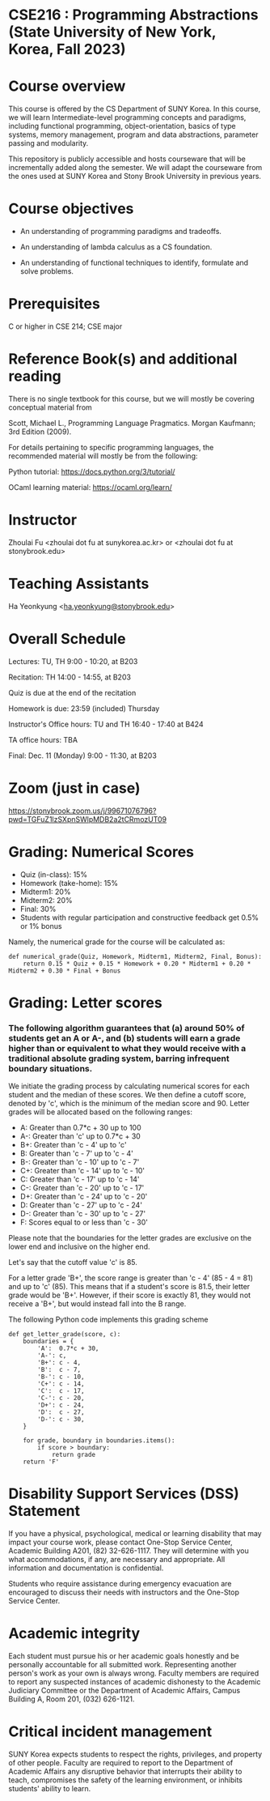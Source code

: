 
# CSE216 : Programming Abstractions (State University of New York, Korea, Fall 2023)

# Course overview

This course is  offered by the CS Department of SUNY Korea. In this course, we will learn
Intermediate-level programming concepts and paradigms, including functional programming, object-orientation, basics of type systems, memory management, program and data abstractions, parameter passing and modularity.

This repository is publicly accessible and hosts  courseware that will be incrementally added along the semester.  We will adapt the courseware from the ones used at SUNY Korea and Stony Brook University in previous years. 


<a id="orgef64ebe"></a>

# Course objectives

-   An understanding of programming paradigms and tradeoffs.

-   An understanding of lambda calculus as a CS foundation.

-   An understanding of functional techniques to identify, formulate and solve problems.



# Prerequisites

C or higher in CSE 214; CSE major



# Reference Book(s) and additional reading

There is no single textbook for this course, but we will mostly be covering conceptual material from

Scott, Michael L., Programming Language Pragmatics. Morgan Kaufmann; 3rd Edition (2009).

For details pertaining to specific programming languages, the recommended material will mostly be from the following:

Python tutorial: <https://docs.python.org/3/tutorial/>

OCaml learning material: <https://ocaml.org/learn/>



# Instructor

Zhoulai Fu \<zhoulai dot fu at sunykorea.ac.kr\>  or  \<zhoulai dot fu at stonybrook.edu\>



# Teaching Assistants

Ha Yeonkyung \<ha.yeonkyung@stonybrook.edu\>


# Overall Schedule

Lectures: TU, TH   9:00  - 10:20, at B203

Recitation: TH  14:00  - 14:55, at B203

Quiz is due at the end of the recitation

Homework is due: 23:59 (included) Thursday

Instructor's Office hours: TU and TH 16:40 - 17:40 at B424

TA office hours: TBA

Final: Dec. 11 (Monday) 9:00 - 11:30, at B203



# Zoom (just in case)

<https://stonybrook.zoom.us/j/99671076796?pwd=TGFuZ1lzSXpnSWlpMDB2a2tCRmozUT09>



# Grading: Numerical Scores

-   Quiz (in-class): 15%
-   Homework (take-home): 15% 
-   Midterm1: 20%
-   Midterm2: 20%
-   Final: 30%
-   Students with regular participation and constructive feedback get 0.5% or 1% bonus

Namely, the numerical grade for the course will be calculated as:

```
def numerical_grade(Quiz, Homework, Midterm1, Midterm2, Final, Bonus):
    return 0.15 * Quiz + 0.15 * Homework + 0.20 * Midterm1 + 0.20 * Midterm2 + 0.30 * Final + Bonus
```




# Grading: Letter scores 


### The following algorithm  guarantees that (a) around 50% of students get an A or A-, and (b) students will earn a grade higher than or equivalent to what they would receive with a traditional absolute grading system, barring infrequent boundary situations.


We initiate the grading process by calculating numerical scores for each student and the median of these scores. We then define a cutoff score, denoted by 'c',  which is the minimum of the median score and 90. Letter grades will be allocated based on the following ranges:

- A: Greater than 0.7*c + 30 up to 100
- A-: Greater than 'c' up to 0.7*c + 30
- B+: Greater than 'c - 4' up to 'c'
- B: Greater than 'c - 7' up to 'c - 4'
- B-: Greater than 'c - 10' up to 'c - 7'
- C+: Greater than 'c - 14' up to 'c - 10'
- C: Greater than 'c - 17' up to 'c - 14'
- C-: Greater than 'c - 20' up to 'c - 17'
- D+: Greater than 'c - 24' up to 'c - 20'
- D: Greater than 'c - 27' up to 'c - 24'
- D-: Greater than 'c - 30' up to 'c - 27'
- F: Scores equal to or less than 'c - 30'

Please note that the boundaries for the letter grades are exclusive on the lower end and inclusive on the higher end.

Let's say that the cutoff value 'c' is 85. 

For a letter grade 'B+', the score range is greater than 'c - 4' (85 - 4 = 81) and up to 'c' (85). This means that if a student's score is 81.5, their letter grade would be 'B+'. However, if their score is exactly 81, they would not receive a 'B+', but would instead fall into the B range.

The following Python code implements this grading scheme

```
def get_letter_grade(score, c):
    boundaries = {
        'A':  0.7*c + 30,
        'A-': c,
        'B+': c - 4,
        'B':  c - 7,
        'B-': c - 10,
        'C+': c - 14,
        'C':  c - 17,
        'C-': c - 20,
        'D+': c - 24,
        'D':  c - 27,
        'D-': c - 30,
    }
    
    for grade, boundary in boundaries.items():
        if score > boundary:
            return grade
    return 'F'
```


# Disability Support Services (DSS) Statement

If you have a physical, psychological, medical or learning disability that may impact your course work, please contact  One-Stop Service Center, Academic Building A201, (82) 32-626-1117. They will determine with you what accommodations, if any, are necessary and appropriate. All information and documentation is confidential.

Students who require assistance during emergency evacuation are encouraged to discuss their needs with instructors and the One-Stop Service Center.




# Academic integrity

Each student must pursue his or her academic goals honestly and be personally accountable for all submitted work. Representing another person's work as your own is always wrong. Faculty members are required to report any suspected instances of academic dishonesty to the Academic Judiciary Committee or the Department of Academic Affairs, Campus Building A, Room 201, (032) 626-1121.




# Critical incident management

SUNY Korea expects students to respect the rights,
privileges, and property of other people. Faculty are required to report to the Department of Academic Affairs any disruptive behavior that interrupts their ability to teach, compromises the safety of the learning environment, or inhibits students' ability to learn.

